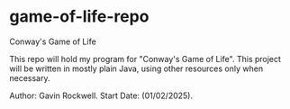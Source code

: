 # game-of-life-repo
Conway's Game of Life

This repo will hold my program for "Conway's Game of Life".
This project will be written in mostly plain Java, using other resources only
when necessary.

Author: Gavin Rockwell.
Start Date:  (01/02/2025). 
